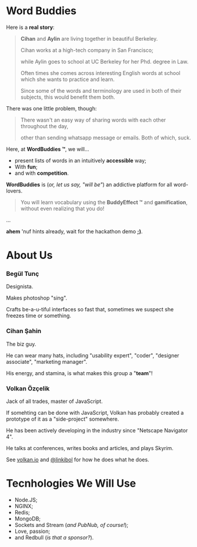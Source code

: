 Word Buddies
================

Here is a **real story**:

> **Cihan**  and **Aylin** are living together in beautiful Berkeley. 
>
> Cihan works at a high-tech company in San Francisco; 
>
> while Aylin goes to school at UC Berkeley for her Phd. degree in Law. 
> 
> Often times she comes across interesting English words at school which she wants to practice and learn. 
>
> Since some of the words and terminology are used in both of their subjects, this would benefit them both. 

There was one little problem, though: 

> There wasn't an easy way of sharing words with each other throughout the day, 
>
> other than sending whatsapp message or emails. Both of which, suck. 

Here, at **WordBuddies ™**, we will&hellip; 

* present lists of words in an intuitively **accessible** way;
* With **fun**; 
* and with **competition**.

**WordBuddies** is (*or, let us say, "will be"*) an addictive platform for all word-lovers.

> You will learn vocabulary using the **BuddyEffect ™** and **gamification**, without even realizing that you do!

&hellip;

**ahem** \'nuf hints already, wait for the hackathon demo **;)**.

About Us
===========================

### Begül Tunç

Designista. 

Makes photoshop "sing". 

Crafts be-a-u-tiful interfaces so fast that, sometimes we suspect she freezes time or something. 

### Cihan Şahin

The biz guy. 

He can wear many hats, including "usability expert", "coder", "designer associate", "marketing manager". 

His energy, and stamina, is what makes this group a "**team**"!

### Volkan Özçelik

Jack of all trades, master of JavaScript. 

If somehting can be done with JavaScript, Volkan has probably created a prototype of it as a "side-project" somewhere.

He has been actively developing in the industry since "Netscape Navigator 4".

He talks at conferences, writes books and articles, and plays Skyrim.

See [volkan.io](http://volkan.io/) and [@linkibol](http://twitter.com/linkibol) for how he does what he does.

Tecnhologies We Will Use
=======

* Node.JS;
* NGINX;
* Redis;
* MongoDB;
* Sockets and Stream (*and PubNub, of course!*);
* Love, passion;
* and Redbull (*is that a sponsor?*).

